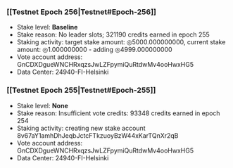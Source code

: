 ### [[Testnet Epoch 256|Testnet#Epoch-256]]
* Stake level: **Baseline**
* Stake reason: No leader slots; 321190 credits earned in epoch 255
* Staking activity: target stake amount: ◎5000.000000000, current stake amount: ◎1.000000000 - adding ◎4999.000000000
* Vote account address: GnCDXDgueWNCHRxqzsJwLZFpymiQuRtdwMv4ooHwxHG5
* Data Center: 24940-FI-Helsinki
### [[Testnet Epoch 255|Testnet#Epoch-255]]
* Stake level: **None**
* Stake reason: Insufficient vote credits: 93348 credits earned in epoch 254
* Staking activity: creating new stake account 8v67aY1amhDhJeqbJctcFTkzuoyBzW44xKarTQnXr2qB
* Vote account address: GnCDXDgueWNCHRxqzsJwLZFpymiQuRtdwMv4ooHwxHG5
* Data Center: 24940-FI-Helsinki